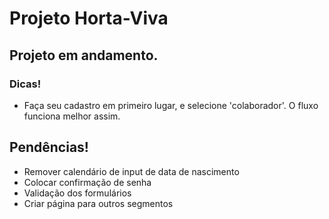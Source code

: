 # Projeto Horta-Viva

## Projeto em andamento. 

### Dicas!
* Faça seu cadastro em primeiro lugar, e selecione 'colaborador'. O fluxo funciona melhor assim.

## Pendências!
* Remover calendário de input de data de nascimento
* Colocar confirmação de senha
* Validação dos formulários
* Criar página para outros segmentos
